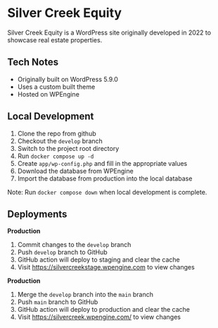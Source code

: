 # Silver Creek Equity

Silver Creek Equity is a WordPress site originally developed in 2022 to showcase real estate properties.

## Tech Notes

* Originally built on WordPress 5.9.0
* Uses a custom built theme
* Hosted on WPEngine

## Local Development

1. Clone the repo from github
1. Checkout the `develop` branch
1. Switch to the project root directory
1. Run `docker compose up -d`
1. Create `app/wp-config.php` and fill in the appropriate values
1. Download the database from WPEngine
1. Import the database from production into the local database

Note: Run `docker compose down` when local development is complete.

## Deployments

**Production**

1. Commit changes to the `develop` branch
1. Push `develop` branch to GitHub
1. GitHub action will deploy to staging and clear the cache
1. Visit https://silvercreekstage.wpengine.com to view changes

**Production**

1. Merge the `develop` branch into the `main` branch
1. Push `main` branch to GitHub
1. GitHub action will deploy to production and clear the cache
1. Visit https://silvercreek.wpengine.com/ to view changes
